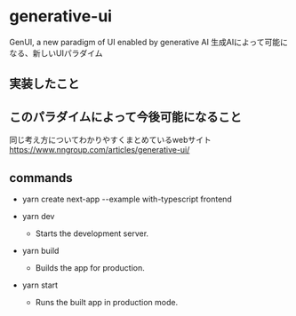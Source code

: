 # generative-ui
GenUI, a new paradigm of UI enabled by generative AI
生成AIによって可能になる、新しいUIパラダイム

## 実装したこと

## このパラダイムによって今後可能になること

同じ考え方についてわかりやすくまとめているwebサイト
https://www.nngroup.com/articles/generative-ui/

## commands

- yarn create next-app --example with-typescript frontend

- yarn dev
    - Starts the development server.

- yarn build
    - Builds the app for production.

- yarn start
    - Runs the built app in production mode.
